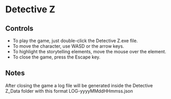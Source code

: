# Detective Z
## Controls
* To play the game, just double-click the Detective Z.exe file.
* To move the character, use WASD or the arrow keys.
* To highlight the storytelling elements, move the mouse over the element.
* To close the game, press the Escape key.
## Notes
After closing the game a log file will be generated inside the Detective Z_Data folder with this format LOG-yyyyMMddHHmmss.json